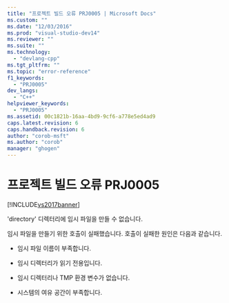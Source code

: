 ```yaml
---
title: "프로젝트 빌드 오류 PRJ0005 | Microsoft Docs"
ms.custom: ""
ms.date: "12/03/2016"
ms.prod: "visual-studio-dev14"
ms.reviewer: ""
ms.suite: ""
ms.technology: 
  - "devlang-cpp"
ms.tgt_pltfrm: ""
ms.topic: "error-reference"
f1_keywords: 
  - "PRJ0005"
dev_langs: 
  - "C++"
helpviewer_keywords: 
  - "PRJ0005"
ms.assetid: 00c1821b-16aa-4bd9-9cf6-a778e5ed4ad9
caps.latest.revision: 6
caps.handback.revision: 6
author: "corob-msft"
ms.author: "corob"
manager: "ghogen"
---
```

# 프로젝트 빌드 오류 PRJ0005
[!INCLUDE[vs2017banner](../../assembler/inline/includes/vs2017banner.md)]

'directory' 디렉터리에 임시 파일을 만들 수 없습니다.  
  
 임시 파일을 만들기 위한 호출이 실패했습니다.  호출이 실패한 원인은 다음과 같습니다.  
  
-   임시 파일 이름이 부족합니다.  
  
-   임시 디렉터리가 읽기 전용입니다.  
  
-   임시 디렉터리나 TMP 환경 변수가 없습니다.  
  
-   시스템의 여유 공간이 부족합니다.